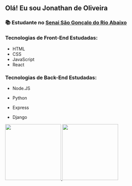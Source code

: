 ## Olá! Eu sou Jonathan de Oliveira


### 📚 Estudante no <a href="https://www.fiemg.com.br/senai/unidades/senai-sao-goncalo-do-rio-abaixo-cfp-jose-fernando-coura/"  target="_blank">Senai São Gonçalo do Rio Abaixo</a>

### Tecnologias de Front-End Estudadas:
* HTML
* CSS
* JavaScript
* React

### Tecnologias de Back-End Estudadas:
* Node.JS 
* Python 
* Express
* Django

  <div>
<a href="https://github.com/seu-usuário-aqui">
<img loading="lazy" height="180em" src="https://github-readme-stats.vercel.app/api/top-langs/?username=0000723669&layout=compact&langs_count=7&theme=dracula"/>
<img loading="lazy" height="180em" src="https://github-readme-stats.vercel.app/api?username=0000723669&show_icons=true&theme=dracula&include_all_commits=true&count_private=true"/>
</div>
